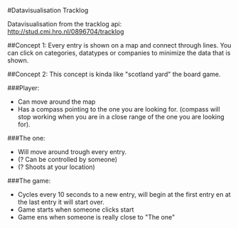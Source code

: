 #Datavisualisation Tracklog

Datavisualisation from the tracklog api: http://stud.cmi.hro.nl/0896704/tracklog

##Concept 1:
Every entry is shown on a map and connect through lines. You can click on categories, datatypes or companies to minimize the data that is shown.

##Concept 2:
This concept is kinda like "scotland yard" the board game.

###Player:
- Can move around the map
- Has a compass pointing to the one you are looking for. (compass will stop working when you are in a close range of the one you are looking for).

###The one:
- Will move around trough every entry.
- (? Can be controlled by someone)
- (? Shoots at your location)

###The game:
- Cycles every 10 seconds to a new entry, will begin at the first entry en at the last entry it will start over.
- Game starts when someone clicks start
- Game ens when someone is really close to "The one"



